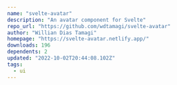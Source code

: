 ```yaml
---
name: "svelte-avatar"
description: "An avatar component for Svelte"
repo_url: "https://github.com/wdtamagi/svelte-avatar"
author: "Willian Dias Tamagi"
homepage: "https://svelte-avatar.netlify.app/"
downloads: 196
dependents: 2
updated: "2022-10-02T20:44:08.102Z"
tags: 
  - ui
---
```

